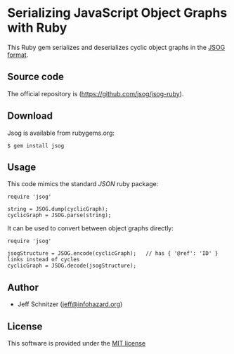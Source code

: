 # Serializing JavaScript Object Graphs with Ruby

This Ruby gem serializes and deserializes cyclic object graphs in the [JSOG format](https://github.com/jsog/jsog).

## Source code

The official repository is (https://github.com/jsog/jsog-ruby).

## Download

Jsog is available from rubygems.org:

    $ gem install jsog

## Usage

This code mimics the standard *JSON* ruby package:

    require 'jsog'

	string = JSOG.dump(cyclicGraph);
	cyclicGraph = JSOG.parse(string);

It can be used to convert between object graphs directly:

    require 'jsog'

	jsogStructure = JSOG.encode(cyclicGraph);	// has { '@ref': 'ID' } links instead of cycles
	cyclicGraph = JSOG.decode(jsogStructure);

## Author

* Jeff Schnitzer (jeff@infohazard.org)

## License

This software is provided under the [MIT license](http://opensource.org/licenses/MIT)
